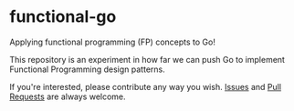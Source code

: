 # functional-go

Applying functional programming (FP) concepts to Go!

This repository is an experiment in how far we can push Go to implement
Functional Programming design patterns.

If you're interested, please contribute any way you wish. 
[Issues](https://github.com/go-functional/core/issues) and 
[Pull Requests](https://github.com/go-functional/core/pulls)
are always welcome.
